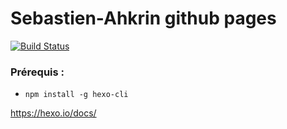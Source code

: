 # Sebastien-Ahkrin github pages

[![Build Status](https://travis-ci.com/sebastien-github/sebastien-github.github.io.svg?branch=master)](https://travis-ci.org/sebastien-github/sebastien-github.github.io)

### Prérequis :
- `npm install -g hexo-cli`

https://hexo.io/docs/